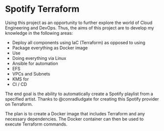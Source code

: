 # Spotify Terraform

Using this project as an opportunity to further explore the world of Cloud Engineering and DevOps. Thus, the aims of this project are to develop my knowledge in the following areas:
- Deploy all components using IaC (Terraform) as opposed to using 
- Package everything as Docker image
- Use 
- Doing everything via Linux
- Ansible for automation
- EFS
- VPCs and Subnets
- KMS for 
- CI / CD

The end goal is the ability to automatically create a Spotify playlist from a specified artist. Thanks to @conradludgate for creating this Spotify provider on Terraform.

The plan is to create a Docker image that includes Terraform and any necessary dependencies. The Docker container can then be used to execute Terraform commands.